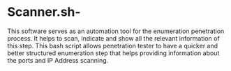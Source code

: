 # Scanner.sh-
This software serves as an automation tool for the enumeration penetration process. It helps to scan, indicate and show all the relevant information of this step. This bash script allows penetration tester to have a quicker and better structured enumeration step that helps providing information about the ports and IP Address scanning. 
